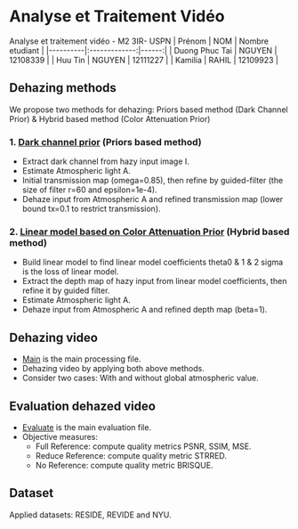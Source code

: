 # Analyse et Traitement Vidéo
Analyse et traitement vidéo - M2 3IR- USPN
| Prénom   |      NOM      |  Nombre etudiant |
|----------|:-------------:|------:|
| Duong Phuc Tai |  NGUYEN | 12108339 |
| Huu Tin |  NGUYEN | 12111227 |
| Kamilia |    RAHIL   |   12109923 |
## Dehazing methods
We propose two methods for dehazing: Priors based method (Dark Channel Prior) & Hybrid based method (Color Attenuation Prior)
### 1. [Dark channel prior](./code/dcp/dehaze.py) (Priors based method)
<!-- ./code/dcp/dehaze.ipynb -->
+ Extract dark channel from hazy input image I.
+ Estimate Atmospheric light A.
+ Initial transmission map (omega=0.85), then refine by guided-filter (the size of filter r=60 and epsilon=1e-4).
+ Dehaze input from Atmospheric A and refined transmission map (lower bound tx=0.1 to restrict transmission).
### 2. [Linear model based on Color Attenuation Prior](./code/cap/dehaze.py) (Hybrid based method)
<!-- ./code/cap/dehaze.py -->
+ Build linear model to find linear model coefficients theta0 & 1 & 2 sigma is the loss of linear model.
+ Extract the depth map of hazy input from linear model coefficients, then refine it by guided filter.
+ Estimate Atmospheric light A.
+ Dehaze input from Atmospheric A and refined depth map (beta=1).
## Dehazing video
+ [Main](./code/main_dehaze_video.ipynb) is the main processing file.
+ Dehazing video by applying both above methods.
+ Consider two cases: With and without global atmospheric value.
## Evaluation dehazed video
<!-- ./code/evaluation.ipynb -->
+ [Evaluate](./code/evaluation.ipynb) is the main evaluation file.
+ Objective measures: 
    - Full Reference: compute quality metrics PSNR, SSIM, MSE.
    - Reduce Reference: compute quality metric STRRED.
    - No Reference: compute quality metric BRISQUE.
## Dataset
Applied datasets: RESIDE, REVIDE and NYU.
